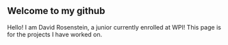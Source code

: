 ## Welcome to my github
Hello! I am David Rosenstein, a junior currently enrolled at WPI! This page is for the projects I have worked on.
